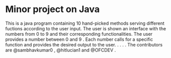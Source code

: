 # Minor project on Java
This is a java program containing 10 hand-picked methods serving different fuctions according to the user input.
The user is shown an interface with the numbers from 0 to 9 and their corresponding functionalities.
The user provides a number between 0 and 9 . Each number calls for a specific function and provides the desired output to the user. 
.
.
.
.
The contributors are @sambhavkumar0 , @hitlucian1 and @OFCDEV .
